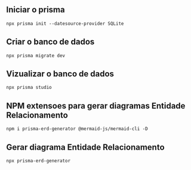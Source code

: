 ## Iniciar o prisma

```
npx prisma init --datesource-provider SQLite
```

## Criar o banco de dados

```
npx prisma migrate dev
```

## Vizualizar o banco de dados

```
npx prisma studio
```

## NPM extensoes para gerar diagramas Entidade Relacionamento

```
npm i prisma-erd-generator @mermaid-js/mermaid-cli -D
```

## Gerar diagrama Entidade Relacionamento

```
npx prisma-erd-generator
```
